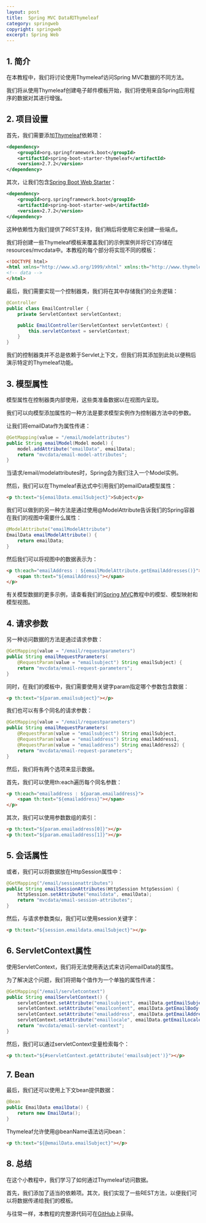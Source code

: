 ```yaml
---
layout: post
title:  Spring MVC Data和Thymeleaf
category: springweb
copyright: springweb
excerpt: Spring Web
---
```


## 1. 简介

在本教程中，我们将讨论使用Thymeleaf访问Spring MVC数据的不同方法。

我们将从使用Thymeleaf创建电子邮件模板开始，我们将使用来自Spring应用程序的数据对其进行增强。

## 2. 项目设置

首先，我们需要添加[Thymeleaf](https://search.maven.org/artifact/org.springframework.boot/spring-boot-starter-thymeleaf)依赖项：

```xml
<dependency>
    <groupId>org.springframework.boot</groupId>
    <artifactId>spring-boot-starter-thymeleaf</artifactId>
    <version>2.7.2</version>
</dependency>
```

其次，让我们包含[Spring Boot Web Starter](https://search.maven.org/artifact/org.springframework.boot/spring-boot-starter-web)：

```xml
<dependency>
    <groupId>org.springframework.boot</groupId>
    <artifactId>spring-boot-starter-web</artifactId>
    <version>2.7.2</version>
</dependency>
```

这种依赖性为我们提供了REST支持，我们稍后将使用它来创建一些端点。

我们将创建一些Thymeleaf模板来覆盖我们的示例案例并将它们存储在resources/mvcdata中。本教程的每个部分将实现不同的模板：

```html
<!DOCTYPE html>
<html xmlns="http://www.w3.org/1999/xhtml" xmlns:th="http://www.thymeleaf.org">
<!-- data -->
</html>
```

最后，我们需要实现一个控制器类，我们将在其中存储我们的业务逻辑：

```java
@Controller
public class EmailController {
    private ServletContext servletContext;

    public EmailController(ServletContext servletContext) {
        this.servletContext = servletContext;
    }
}
```

我们的控制器类并不总是依赖于Servlet上下文，但我们将其添加到此处以便稍后演示特定的Thymeleaf功能。

## 3. 模型属性

模型属性在控制器类内部使用，这些类准备数据以在视图内呈现。

我们可以向模型添加属性的一种方法是要求模型实例作为控制器方法中的参数。

让我们将emailData作为属性传递：

```java
@GetMapping(value = "/email/modelattributes")
public String emailModel(Model model) {
    model.addAttribute("emailData", emailData);
    return "mvcdata/email-model-attributes";
}
```

当请求/email/modelattributes时，Spring会为我们注入一个Model实例。

然后，我们可以在Thymeleaf表达式中引用我们的emailData模型属性：

```html
<p th:text="${emailData.emailSubject}">Subject</p>
```

我们可以做到的另一种方法是通过使用@ModelAttribute告诉我们的Spring容器在我们的视图中需要什么属性：

```java
@ModelAttribute("emailModelAttribute")
EmailData emailModelAttribute() {
    return emailData;
}
```

然后我们可以将视图中的数据表示为：

```html
<p th:each="emailAddress : ${emailModelAttribute.getEmailAddresses()}">
    <span th:text="${emailAddress}"></span>
</p>
```

有关模型数据的更多示例，请查看我们的[Spring MVC](https://www.baeldung.com/spring-mvc-model-model-map-model-view)教程中的模型、模型映射和模型视图。

## 4. 请求参数

另一种访问数据的方法是通过请求参数：

```java
@GetMapping(value = "/email/requestparameters")
public String emailRequestParameters(
    @RequestParam(value = "emailsubject") String emailSubject) {
    return "mvcdata/email-request-parameters";
}
```

同时，在我们的模板中，我们需要使用关键字param指定哪个参数包含数据：

```html
<p th:text="${param.emailsubject}"></p>
```

我们也可以有多个同名的请求参数：

```java
@GetMapping(value = "/email/requestparameters")
public String emailRequestParameters(
    @RequestParam(value = "emailsubject") String emailSubject,
    @RequestParam(value = "emailaddress") String emailAddress1,
    @RequestParam(value = "emailaddress") String emailAddress2) {
    return "mvcdata/email-request-parameters";
}
```

然后，我们将有两个选项来显示数据。

首先，我们可以使用th:each遍历每个同名参数：

```html
<p th:each="emailaddress : ${param.emailaddress}">
    <span th:text="${emailaddress}"></span>
</p>
```

其次，我们可以使用参数数组的索引：

```html
<p th:text="${param.emailaddress[0]}"></p>
<p th:text="${param.emailaddress[1]}"></p>
```

## 5. 会话属性

或者，我们可以将数据放在HttpSession属性中：

```java
@GetMapping("/email/sessionattributes")
public String emailSessionAttributes(HttpSession httpSession) {
    httpSession.setAttribute("emaildata", emailData);
    return "mvcdata/email-session-attributes";
}
```

然后，与请求参数类似，我们可以使用session关键字：

```html
<p th:text="${session.emaildata.emailSubject}"></p>
```

## 6. ServletContext属性

使用ServletContext，我们将无法使用表达式来访问emailData的属性。

为了解决这个问题，我们将把每个值作为一个单独的属性传递：

```java
@GetMapping("/email/servletcontext")
public String emailServletContext() {
    servletContext.setAttribute("emailsubject", emailData.getEmailSubject());
    servletContext.setAttribute("emailcontent", emailData.getEmailBody());
    servletContext.setAttribute("emailaddress", emailData.getEmailAddress1());
    servletContext.setAttribute("emaillocale", emailData.getEmailLocale());
    return "mvcdata/email-servlet-context";
}
```

然后，我们可以通过servletContext变量检索每个：

```html
<p th:text="${#servletContext.getAttribute('emailsubject')}"></p>
```

## 7. Bean

最后，我们还可以使用上下文bean提供数据：

```java
@Bean
public EmailData emailData() {
    return new EmailData();
}
```

Thymeleaf允许使用@beanName语法访问bean：

```html
<p th:text="${@emailData.emailSubject}"></p>
```

## 8. 总结

在这个小教程中，我们学习了如何通过Thymeleaf访问数据。

首先，我们添加了适当的依赖项。其次，我们实现了一些REST方法，以便我们可以将数据传递给我们的模板。

与往常一样，本教程的完整源代码可在[GitHub](https://github.com/tuyucheng7/taketoday-tutorial4j/tree/master/spring-web-modules)上获得。